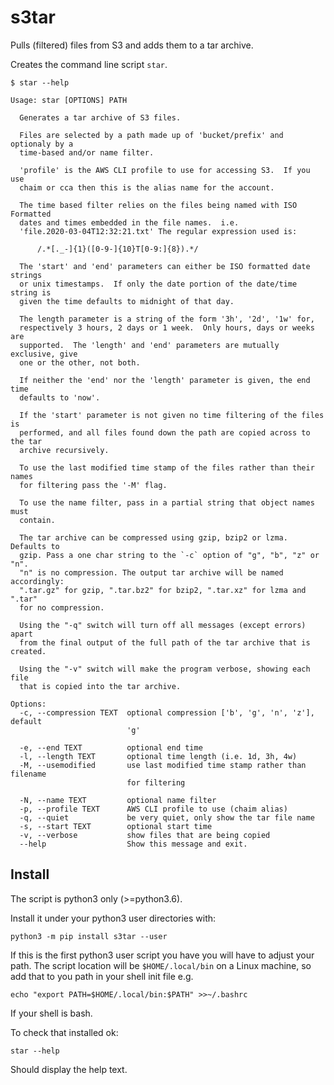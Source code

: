 # s3tar
Pulls (filtered) files from S3 and adds them to a tar archive.

Creates the command line script `star`.

```
$ star --help

Usage: star [OPTIONS] PATH

  Generates a tar archive of S3 files.

  Files are selected by a path made up of 'bucket/prefix' and optionaly by a
  time-based and/or name filter.

  'profile' is the AWS CLI profile to use for accessing S3.  If you use
  chaim or cca then this is the alias name for the account.

  The time based filter relies on the files being named with ISO Formatted
  dates and times embedded in the file names.  i.e.
  'file.2020-03-04T12:32:21.txt' The regular expression used is:

      /.*[._-]{1}([0-9-]{10}T[0-9:]{8}).*/

  The 'start' and 'end' parameters can either be ISO formatted date strings
  or unix timestamps.  If only the date portion of the date/time string is
  given the time defaults to midnight of that day.

  The length parameter is a string of the form '3h', '2d', '1w' for,
  respectively 3 hours, 2 days or 1 week.  Only hours, days or weeks are
  supported.  The 'length' and 'end' parameters are mutually exclusive, give
  one or the other, not both.

  If neither the 'end' nor the 'length' parameter is given, the end time
  defaults to 'now'.

  If the 'start' parameter is not given no time filtering of the files is
  performed, and all files found down the path are copied across to the tar
  archive recursively.

  To use the last modified time stamp of the files rather than their names
  for filtering pass the '-M' flag.

  To use the name filter, pass in a partial string that object names must
  contain.

  The tar archive can be compressed using gzip, bzip2 or lzma. Defaults to
  gzip. Pass a one char string to the `-c` option of "g", "b", "z" or "n".
  "n" is no compression. The output tar archive will be named accordingly:
  ".tar.gz" for gzip, ".tar.bz2" for bzip2, ".tar.xz" for lzma and ".tar"
  for no compression.

  Using the "-q" switch will turn off all messages (except errors) apart
  from the final output of the full path of the tar archive that is created.

  Using the "-v" switch will make the program verbose, showing each file
  that is copied into the tar archive.

Options:
  -c, --compression TEXT  optional compression ['b', 'g', 'n', 'z'], default
                          'g'

  -e, --end TEXT          optional end time
  -l, --length TEXT       optional time length (i.e. 1d, 3h, 4w)
  -M, --usemodified       use last modified time stamp rather than filename
                          for filtering

  -N, --name TEXT         optional name filter
  -p, --profile TEXT      AWS CLI profile to use (chaim alias)
  -q, --quiet             be very quiet, only show the tar file name
  -s, --start TEXT        optional start time
  -v, --verbose           show files that are being copied
  --help                  Show this message and exit.

```

## Install
The script is python3 only (>=python3.6).

Install it under your python3 user directories with:

```
python3 -m pip install s3tar --user
```

If this is the first python3 user script you have you will have to adjust
your path.  The script location will be `$HOME/.local/bin` on a Linux
machine, so add that to you path in your shell init file e.g.

```
echo "export PATH=$HOME/.local/bin:$PATH" >>~/.bashrc
```

If your shell is bash.

To check that installed ok:

```
star --help
```

Should display the help text.
